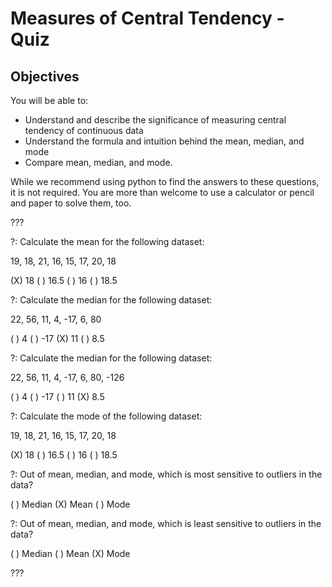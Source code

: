 # Measures of Central Tendency - Quiz

## Objectives

You will be able to:

* Understand and describe the significance of measuring central tendency of continuous data
* Understand the formula and intuition behind the mean, median, and mode
* Compare mean, median, and mode.

While we recommend using python to find the answers to these questions, it is not required. You are more than welcome to use a calculator or pencil and paper to solve them, too.

???

?: Calculate the mean for the following dataset:

19, 18, 21, 16, 15, 17, 20, 18

(X) 18
( ) 16.5
( ) 16
( ) 18.5

?: Calculate the median for the following dataset:

22, 56, 11, 4, -17, 6, 80

( ) 4
( ) -17
(X) 11
( ) 8.5

?: Calculate the median for the following dataset:

22, 56, 11, 4, -17, 6, 80, -126

( ) 4
( ) -17
( ) 11
(X) 8.5

?: Calculate the mode of the following dataset:

19, 18, 21, 16, 15, 17, 20, 18

(X) 18
( ) 16.5
( ) 16
( ) 18.5

?: Out of mean, median, and mode, which is most sensitive to outliers in the data?

( ) Median
(X) Mean
( ) Mode

?: Out of mean, median, and mode, which is least sensitive to outliers in the data?

( ) Median
( ) Mean
(X) Mode

???
